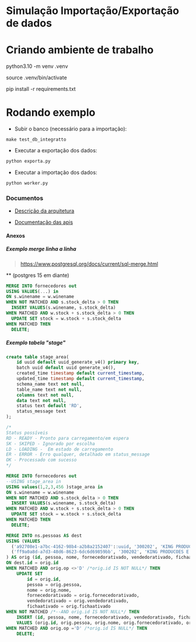 # Simulação Importação/Exportação de dados


# Criando ambiente de trabalho

python3.10 -m venv .venv

source .venv/bin/activate

pip install -r requirements.txt


# Rodando exemplo

* Subir o banco (necessário para a importação):
```
make test_db_integratto
```

* Executar a exportação dos dados:
```sh
python exporta.py
```

* Executar a importação dos dados:

```sh
python worker.py
```

### Documentos

* [Descrição da arquitetura](docs/arquitetura.md)

* [Documentação das apis](docs/fornecedores.json)


#### Anexos

##### Exemplo merge linha a linha

> https://www.postgresql.org/docs/current/sql-merge.html

** (postgres 15 em diante)
```sql
MERGE INTO fornecedores out
USING VALUES(...) in
ON s.winename = w.winename
WHEN NOT MATCHED AND s.stock_delta > 0 THEN
  INSERT VALUES(s.winename, s.stock_delta)
WHEN MATCHED AND w.stock + s.stock_delta > 0 THEN
  UPDATE SET stock = w.stock + s.stock_delta
WHEN MATCHED THEN
  DELETE;
```

##### Exemplo tabela "stage"

```sql
create table stage_area(
    id uuid default uuid_generate_v4() primary key,
    batch uuid default uuid generate_v4(),
    created_time timestamp default current_timestamp,
    updated_time timestamp default current_timestamp,
    schema_name text not null,
    table_name text not null,
    columns text not null,
    data text not null,
    status text default 'RD',
    status_message text
);

/*
Status possíveis
RD - READY - Pronto para carregamento/em espera
SK - SKIPED - Ignorado por escolha
LD - LOADING -  Em estado de carregamento
ER - ERROR - Erro qualquer, detalhado em status_message
OK - Processado com sucesso
*/
```

```sql
MERGE INTO fornecedores out
--USING stage_area in
USING values(1,2,3,456 )stage_area in
ON s.winename = w.winename
WHEN NOT MATCHED AND s.stock_delta > 0 THEN
  INSERT VALUES(s.winename, s.stock_delta)
WHEN MATCHED AND w.stock + s.stock_delta > 0 THEN
  UPDATE SET stock = w.stock + s.stock_delta
WHEN MATCHED THEN
  DELETE;
```


```sql
MERGE INTO ns.pessoas AS dest
USING (VALUES
  ('a92708e1-a7bc-4162-98b4-a2b8a2152407'::uuid, '300202', 'KING PRODUCOES E EVENTOS LTDA (alteardo merge)', true::int, true::int, true::int,'I'),
  ('ff9a0a8d-a7d3-48d6-8623-6dc6d69859bb', '300202', 'KING PRODUCOES E EVENTOS LTDA (alteardo merge)', true::int, true::int, true::int, 'D')
) AS orig (id, pessoa, nome, fornecedorativado, vendedorativado, fichaativado, op)
ON dest.id = orig.id
WHEN MATCHED AND orig.op <>'D' /*orig.id IS NOT NULL*/ THEN
    UPDATE SET
        id = orig.id,
        pessoa = orig.pessoa,
        nome = orig.nome,
        fornecedorativado = orig.fornecedorativado,
        vendedorativado = orig.vendedorativado,
        fichaativado = orig.fichaativado
WHEN NOT MATCHED /*--AND orig.id IS NOT NULL*/ THEN
    INSERT (id, pessoa, nome, fornecedorativado, vendedorativado, fichaativado)
    VALUES (orig.id, orig.pessoa, orig.nome, orig.fornecedorativado, orig.vendedorativado, orig.fichaativado)
WHEN MATCHED AND orig.op ='D' /*orig.id IS NULL*/ THEN
    DELETE;
```